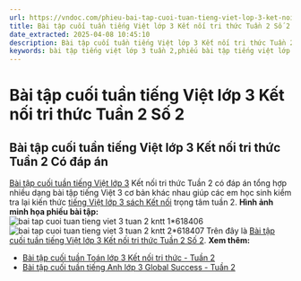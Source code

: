 ```yaml
---
url: https://vndoc.com/phieu-bai-tap-cuoi-tuan-tieng-viet-lop-3-ket-noi-tri-thuc-tuan-2-325572
title: Bài tập cuối tuần tiếng Việt lớp 3 Kết nối tri thức Tuần 2 Số 2 - VnDoc.com
date_extracted: 2025-04-08 10:45:10
description: Bài tập cuối tuần tiếng Việt lớp 3 Kết nối tri thức Tuần 2 có đáp án giúp các em ôn tập những kiến thức tiếng Việt trọng tâm lớp 3 tuần 2 hiệu quả.
keywords: bài tập tiếng việt lớp 3 tuần 2,phiếu bài tập tiếng việt lớp 3 tuần 2,đề tiếng việt lớp 3 tuần 2,Bài tập cuối tuần tiếng Việt lớp 3 Kết nối tri thức tuần 2,bài tập cuối tuần tiếng việt 3 tuần 2,bài tập cuối tuần môn tiếng việt lớp 3 kết nối tri thức tuần 2,bài tập cuối tuần tiếng việt lớp 3 sách kết nối tri thức tuần 2,bài tập cuối tuần 2 môn tiếng việt lớp 3 kết nối tri thức,bài tập cuối tuần 2 tiếng việt 3 kết nối tri thức
---
```


# Bài tập cuối tuần tiếng Việt lớp 3 Kết nối tri thức Tuần 2 Số 2
## **Bài tập cuối tuần tiếng Việt lớp 3 Kết nối tri thức Tuần 2 Có đáp án**
[Bài tập cuối tuần tiếng Việt lớp 3](<https://vndoc.com/de-kiem-tra-cuoi-tuan-tieng-viet3>) Kết nối tri thức Tuần 2 có đáp án tổng hợp nhiều dạng bài tập tiếng Việt 3 cơ bản khác nhau giúp các em học sinh kiểm tra lại kiến thức [tiếng Việt lớp 3 sách Kết nối](<https://vndoc.com/tieng-viet-lop-3-kntt-tap1>) trọng tâm tuần 2.
**Hình ảnh minh họa phiếu bài tập:**
![bai tap cuoi tuan tieng viet 3 tuan 2 kntt 1*618406](https://i.vdoc.vn/data/image/2024/08/01/bai-tap-cuoi-tuan-tieng-viet-3-tuan-2-kntt-1.jpg)![bai tap cuoi tuan tieng viet 3 tuan 2 kntt 2*618407](https://i.vdoc.vn/data/image/2024/08/01/bai-tap-cuoi-tuan-tieng-viet-3-tuan-2-kntt-2.jpg)
Trên đây là [Bài tập cuối tuần tiếng Việt lớp 3 Kết nối tri thức Tuần 2 Số 2](<https://vndoc.com/phieu-bai-tap-cuoi-tuan-tieng-viet-lop-3-ket-noi-tri-thuc-tuan-2-325572>).
**Xem thêm:**
  * [Bài tập cuối tuần Toán lớp 3 Kết nối tri thức - Tuần 2](<https://vndoc.com/de-kiem-tra-cuoi-tuan-toan-lop-3-tuan-2-de-2-148369>)
  * [Bài tập cuối tuần tiếng Anh lớp 3 Global Success - Tuần 2](<https://vndoc.com/bai-tap-cuoi-tuan-tieng-anh-lop-3-global-success-tuan-2-275234>)

